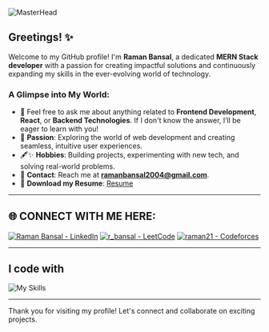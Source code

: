 ![MasterHead](https://user-images.githubusercontent.com/74038190/225813708-98b745f2-7d22-48cf-9150-083f1b00d6c9.gif)
## Greetings! ✨

Welcome to my GitHub profile! I'm **Raman Bansal**, a dedicated **MERN Stack developer** with a passion for creating impactful solutions and continuously expanding my skills in the ever-evolving world of technology.

### A Glimpse into My World:

- 💬 Feel free to ask me about anything related to **Frontend Development**, **React**, or **Backend Technologies**. If I don't know the answer, I’ll be eager to learn with you!
- 🔄 **Passion**: Exploring the world of web development and creating seamless, intuitive user experiences.
- 🖋✨ **Hobbies**: Building projects, experimenting with new tech, and solving real-world problems.
- 📧 **Contact**: Reach me at **ramanbansal2004@gmail.com**.
- 📄 **Download my Resume**: [Resume](https://drive.google.com/file/d/1FDCTIYT_Dt0gH-lJAPwOGZD8GCQsNkMo/view?usp=drive_link)

---

## 🌐 CONNECT WITH ME HERE:
<p align="left">
<a href="https://www.linkedin.com/in/raman-bansal-83468a228" target="blank"><img align="center" src="https://img.shields.io/badge/LinkedIn-0077B5?style=for-the-badge&logo=linkedin&logoColor=white" alt="Raman Bansal - LinkedIn" /></a>
<a href="https://leetcode.com/u/r_bansal/" target="blank"><img align="center" src="https://img.shields.io/badge/-LeetCode-FFA116?style=for-the-badge&logo=LeetCode&logoColor=black" alt="r_bansal - LeetCode" /></a>
<a href="https://codeforces.com/profile/raman21" target="blank"><img align="center" src="https://img.shields.io/badge/Codeforces-%23000000.svg?style=for-the-badge&logo=codeforces&logoColor=white" alt="raman21 - Codeforces" /></a>
</p>


---

## I code with
![My Skills](https://skillicons.dev/icons?i=ts,next,react,js,tailwind,postgres,docker,prisma,git,github,mongodb,nodejs,expressjs,redux,fastapi,atom,ai)



---

Thank you for visiting my profile! Let's connect and collaborate on exciting projects.


